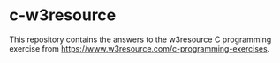 # c-w3resource
This repository contains the answers to the w3resource C programming exercise from https://www.w3resource.com/c-programming-exercises.
